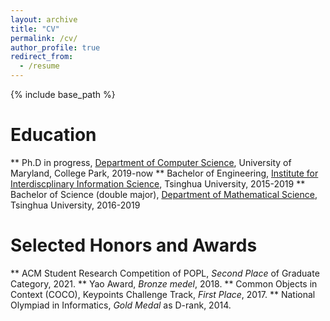 ```yaml
---
layout: archive
title: "CV"
permalink: /cv/
author_profile: true
redirect_from:
  - /resume
---
```


{% include base_path %}

Education
======
** Ph.D in progress, [Department of Computer Science](https://www.cs.umd.edu/), University of Maryland, College Park, 2019-now
** Bachelor of Engineering, [Institute for Interdiscplinary Information Science](https://iiis.tsinghua.edu.cn/en/), Tsinghua University, 2015-2019
** Bachelor of Science (double major), [Department of Mathematical Science](https://www.math.tsinghua.edu.cn/), Tsinghua University, 2016-2019

Selected Honors and Awards
======
** ACM Student Research Competition of POPL, *Second Place* of Graduate Category, 2021.
** Yao Award, *Bronze medel*, 2018.
** Common Objects in Context (COCO), Keypoints Challenge Track, *First Place*, 2017.
** National Olympiad in Informatics, *Gold Medal* as D-rank, 2014.